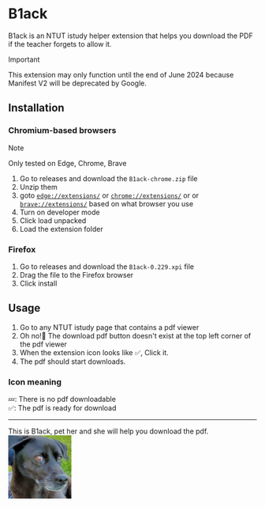 # B1ack

B1ack is an NTUT istudy helper extension that helps you download the PDF if the teacher forgets to allow it.

> [!important]
> This extension may only function until the end of June 2024 because Manifest V2 will be deprecated by Google. 


## Installation

### Chromium-based browsers

> [!note]
> Only tested on Edge, Chrome, Brave

1. Go to releases and download the `B1ack-chrome.zip` file
2. Unzip them
3. goto [`edge://extensions/`](edge://extensions/) or [`chrome://extensions/`](chrome://extensions/) or or [`brave://extensions/`](brave://extensions/) based on what browser you use
4. Turn on developer mode
5. Click load unpacked
6. Load the extension folder

### Firefox

1. Go to releases and download the `B1ack-0.229.xpi` file
2. Drag the file to the Firefox browser
3. Click install

## Usage

1. Go to any NTUT istudy page that contains a pdf viewer
2. Oh no!👺 The download pdf button doesn't exist at the top left corner of the pdf viewer
3. When the extension icon looks like ✅, Click it.
4. The pdf should start downloads.

### Icon meaning

  💤: There is no pdf downloadable\
  ✅: The pdf is ready for download
  
--- 
This is B1ack, pet her and she will help you download the pdf.\
![image](./chrome/images/b1ack_128.png)
